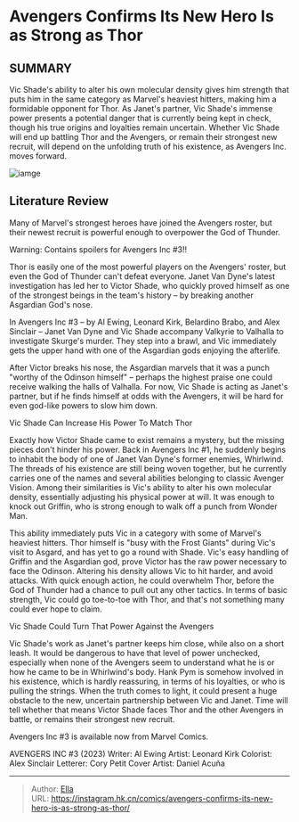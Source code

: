# Avengers Confirms Its New Hero Is as Strong as Thor


## SUMMARY 



  Vic Shade&#39;s ability to alter his own molecular density gives him strength that puts him in the same category as Marvel&#39;s heaviest hitters, making him a formidable opponent for Thor.   As Janet&#39;s partner, Vic Shade&#39;s immense power presents a potential danger that is currently being kept in check, though his true origins and loyalties remain uncertain.   Whether Vic Shade will end up battling Thor and the Avengers, or remain their strongest new recruit, will depend on the unfolding truth of his existence, as Avengers Inc. moves forward.  

![iamge](https://static1.srcdn.com/wordpress/wp-content/uploads/2023/09/thor-vs-vic-shade.jpg)

## Literature Review

Many of Marvel&#39;s strongest heroes have joined the Avengers roster, but their newest recruit is powerful enough to overpower the God of Thunder. 




Warning: Contains spoilers for Avengers Inc #3!!




Thor is easily one of the most powerful players on the Avengers&#39; roster, but even the God of Thunder can&#39;t defeat everyone. Janet Van Dyne&#39;s latest investigation has led her to Victor Shade, who quickly proved himself as one of the strongest beings in the team&#39;s history – by breaking another Asgardian God&#39;s nose.

In Avengers Inc #3 – by Al Ewing, Leonard Kirk, Belardino Brabo, and Alex Sinclair – Janet Van Dyne and Vic Shade accompany Valkyrie to Valhalla to investigate Skurge&#39;s murder. They step into a brawl, and Vic immediately gets the upper hand with one of the Asgardian gods enjoying the afterlife.



          

After Victor breaks his nose, the Asgardian marvels that it was a punch &#34;worthy of the Odinson himself&#34; – perhaps the highest praise one could receive walking the halls of Valhalla. For now, Vic Shade is acting as Janet&#39;s partner, but if he finds himself at odds with the Avengers, it will be hard for even god-like powers to slow him down.





 Vic Shade Can Increase His Power To Match Thor 
          

Exactly how Victor Shade came to exist remains a mystery, but the missing pieces don&#39;t hinder his power. Back in Avengers Inc #1, he suddenly begins to inhabit the body of one of Janet Van Dyne&#39;s former enemies, Whirlwind. The threads of his existence are still being woven together, but he currently carries one of the names and several abilities belonging to classic Avenger Vision. Among their similarities is Vic&#39;s ability to alter his own molecular density, essentially adjusting his physical power at will. It was enough to knock out Griffin, who is strong enough to walk off a punch from Wonder Man.

This ability immediately puts Vic in a category with some of Marvel&#39;s heaviest hitters. Thor himself is &#34;busy with the Frost Giants&#34; during Vic&#39;s visit to Asgard, and has yet to go a round with Shade. Vic&#39;s easy handling of Griffin and the Asgardian god, prove Victor has the raw power necessary to face the Odinson. Altering his density allows Vic to hit harder, and avoid attacks. With quick enough action, he could overwhelm Thor, before the God of Thunder had a chance to pull out any other tactics. In terms of basic strength, Vic could go toe-to-toe with Thor, and that&#39;s not something many could ever hope to claim.






 Vic Shade Could Turn That Power Against the Avengers 
          

Vic Shade&#39;s work as Janet&#39;s partner keeps him close, while also on a short leash. It would be dangerous to have that level of power unchecked, especially when none of the Avengers seem to understand what he is or how he came to be in Whirlwind&#39;s body. Hank Pym is somehow involved in his existence, which is hardly reassuring, in terms of his loyalties, or who is pulling the strings. When the truth comes to light, it could present a huge obstacle to the new, uncertain partnership between Vic and Janet. Time will tell whether that means Victor Shade faces Thor and the other Avengers in battle, or remains their strongest new recruit.

Avengers Inc #3 is available now from Marvel Comics.

 AVENGERS INC #3 (2023)                  Writer: Al Ewing   Artist: Leonard Kirk   Colorist: Alex Sinclair   Letterer: Cory Petit   Cover Artist: Daniel Acuña      







---

> Author: [Ella](https://instagram.hk.cn/)  
> URL: https://instagram.hk.cn/comics/avengers-confirms-its-new-hero-is-as-strong-as-thor/  

